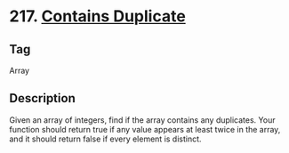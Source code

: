 # 217. [Contains Duplicate][1]

## Tag
Array

## Description
Given an array of integers, find if the array contains any duplicates.
Your function should return true if any value appears at least twice in the array, 
and it should return false if every element is distinct.

[1]: https://leetcode.com/problems/contains-duplicate/#/description